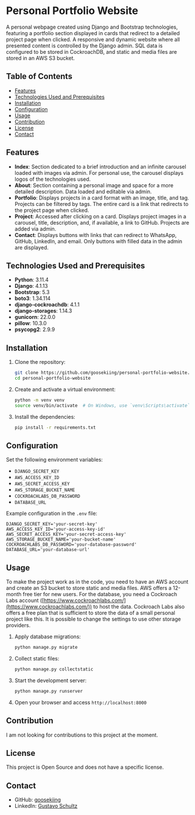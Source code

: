 # Personal Portfolio Website

A personal webpage created using Django and Bootstrap technologies, featuring a portfolio section displayed in cards that redirect to a detailed project page when clicked. A responsive and dynamic website where all presented content is controlled by the Django admin. SQL data is configured to be stored in CockroachDB, and static and media files are stored in an AWS S3 bucket.

## Table of Contents

- [Features](#features)
- [Technologies Used and Prerequisites](#technologies-used-and-prerequisites)
- [Installation](#installation)
- [Configuration](#configuration)
- [Usage](#usage)
- [Contribution](#contribution)
- [License](#license)
- [Contact](#contact)

## Features

- **Index**: Section dedicated to a brief introduction and an infinite carousel loaded with images via admin. For personal use, the carousel displays logos of the technologies used.
- **About**: Section containing a personal image and space for a more detailed description. Data loaded and editable via admin.
- **Portfolio**: Displays projects in a card format with an image, title, and tag. Projects can be filtered by tags. The entire card is a link that redirects to the project page when clicked.
- **Project**: Accessed after clicking on a card. Displays project images in a carousel, title, description, and, if available, a link to GitHub. Projects are added via admin.
- **Contact**: Displays buttons with links that can redirect to WhatsApp, GitHub, LinkedIn, and email. Only buttons with filled data in the admin are displayed.

## Technologies Used and Prerequisites

- **Python**: 3.11.4
- **Django**: 4.1.13
- **Bootstrap**: 5.3
- **boto3**: 1.34.114
- **django-cockroachdb**: 4.1.1
- **django-storages**: 1.14.3
- **gunicorn**: 22.0.0
- **pillow**: 10.3.0
- **psycopg2**: 2.9.9

## Installation

1. Clone the repository:
    ```bash
    git clone https://github.com/goosekiing/personal-portfolio-website.git
    cd personal-portfolio-website
    ```

2. Create and activate a virtual environment:
    ```bash
    python -m venv venv
    source venv/bin/activate  # On Windows, use `venv\Scripts\activate`
    ```

3. Install the dependencies:
    ```bash
    pip install -r requirements.txt
    ```

## Configuration

Set the following environment variables:

- `DJANGO_SECRET_KEY`
- `AWS_ACCESS_KEY_ID`
- `AWS_SECRET_ACCESS_KEY`
- `AWS_STORAGE_BUCKET_NAME`
- `COCKROACHLABS_DB_PASSWORD`
- `DATABASE_URL`

Example configuration in the `.env` file:
```plaintext
DJANGO_SECRET_KEY='your-secret-key'
AWS_ACCESS_KEY_ID='your-access-key-id'
AWS_SECRET_ACCESS_KEY='your-secret-access-key'
AWS_STORAGE_BUCKET_NAME='your-bucket-name'
COCKROACHLABS_DB_PASSWORD='your-database-password'
DATABASE_URL='your-database-url'
```

## Usage

To make the project work as in the code, you need to have an AWS account and create an S3 bucket to store static and media files. AWS offers a 12-month free tier for new users. For the database, you need a Cockroach Labs account ([https://www.cockroachlabs.com/](https://www.cockroachlabs.com/)) to host the data. Cockroach Labs also offers a free plan that is sufficient to store the data of a small personal project like this. It is possible to change the settings to use other storage providers.

1. Apply database migrations:
    ```bash
    python manage.py migrate
    ```

2. Collect static files:
    ```bash
    python manage.py collectstatic
    ```

3. Start the development server:
    ```bash
    python manage.py runserver
    ```

4. Open your browser and access `http://localhost:8000`

## Contribution

I am not looking for contributions to this project at the moment.

## License

This project is Open Source and does not have a specific license.

## Contact

- GitHub: [goosekiing](https://github.com/goosekiing)
- LinkedIn: [Gustavo Schultz](https://linkedin.com/in/gustavosschultz/)
